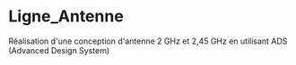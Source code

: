 # Ligne_Antenne

Réalisation d'une conception d'antenne 2 GHz et 2,45 GHz en utilisant ADS (Advanced Design System)
